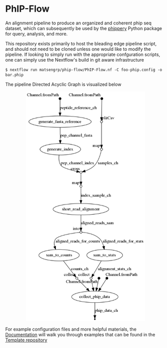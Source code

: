 # PhIP-Flow

An alignment pipeline to produce an organized and coherent phip seq dataset, which can subsequently be used by the [phippery](https://github.com/matsengrp/phippery) Python package for query, analysis, and more.

This repository exists primarily to host the bleading edge pipeline script, and should not need to be cloned unless
one would like to modify the pipeline. If looking to simply run with the appropriate 
confguration scripts, 
one can simply use the Nextflow's build in 
git aware infrastructure
```
$ nextflow run matsengrp/phip-flow/PhIP-Flow.nf -C foo-phip.config -o bar.phip
```

The pipeline Directed Acyclic Graph is visualized below
<p align="center">
  <img src="dag.png" width="375">
</p>

For example configuration files and more helpful materials, the 
[Documentation](https://matsengrp.github.io/phippery/Nextflow.html)
will walk you through examples 
that can be found in the 
[Template repository](https://github.com/matsengrp/phip-flow-template)
